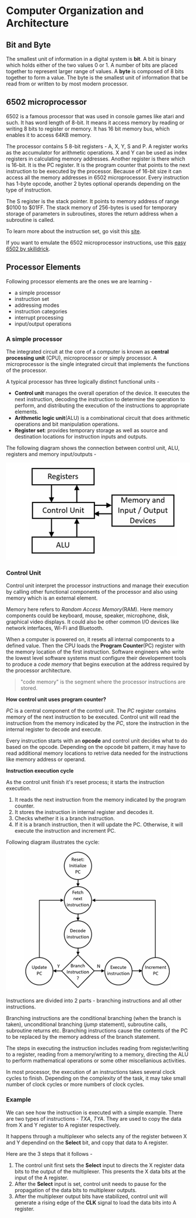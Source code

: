 # Computer Organization and Architecture

## Bit and Byte

The smallest unit of information in a digital system is **bit**. A bit is binary which holds either of the two values 0 or 1. A number of bits are placed together to represent larger range of values. A **byte** is composed of 8 bits together to form a value. The byte is the smallest unit of information that be read from or written to by most modern processor.

## 6502 microprocessor

6502 is a famous processor that was used in console games like atari and such. It has word length of 8-bit. It means it access memory by reading or writing 8 bits to register or memory. It has 16 bit memory bus, which enables it to access 64KB memory.

The processor contains 5 8-bit registers - A, X, Y, S and P. A register works as the accumulator for arithmetic operations. X and Y can be used as index registers in calculating memory addresses. Another register is there which is 16-bit. It is the PC register. It is the program counter that points to the next instruction to be executed by the processor. Because of 16-bit size it can access all the memory addresses in 6502 microprocessor. Every instruction has 1-byte opcode, another 2 bytes optional operands depending on the type of instruction.

The S register is the stack pointer. It points to memory address of range $0100 to $01FF. The stack memory of 256-bytes is used for temporary storage of parameters in subroutines, stores the return address when a subroutine is called.

To learn more about the instruction set, go visit this [site](http://www.6502.org/users/obelisk/6502/instructions.html).

If you want to emulate the 6502 microprocessor instructions, use this [easy 6502 by skilldrick](https://skilldrick.github.io/easy6502/).

## Processor Elements

Following processor elements are the ones we are learning -

- a simple processor
- instruction set
- addressing modes
- instruction categories
- interrupt processing
- input/output operations

### A simple processor

The integrated circuit at the core of a computer is known as **central processing unit** (CPU), microprocessor or simply processor. A microprocessor is the single integrated circuit that implements the functions of the processor.

A typical processor has three logically distinct functional units -

- **Control unit** manages the overall operation of the device. It executes the next instruction, decoding the instruction to determine the operation to perform, and distributing the execution of the instructions to appropriate elements.
- **Arithmetic logic unit**(ALU) is a combinational circuit that does arithmetic operations and bit manipulation operations.
- **Register set**: provides temporary storage as well as source and destination locations for instruction inputs and outputs.

The following diagram shows the connection between control unit, ALU, registers and memory input/outputs -

![interaction between processor elements](./images/processor.png)

### Control Unit

Control unit interpret the processor instructions and manage their execution by calling other functional components of the processor and also using memory which is an external element.

Memory here refers to *Random Access Memory*(RAM). Here memory components could be keyboard, mouse, speaker, microphone, disk, graphical video displays. It could also be other common I/O devices like network interfaces, Wi-Fi and Bluetooth.

When a computer is powered on, it resets all internal components to a defined value. Then the CPU loads the **Program Counter**(PC) register with the memory location of the first instruction. Software engineers who write the lowest level software systems must configure their developement tools to produce a *code memory* that begins execution at the address required by the processor architecture.

> "code memory" is the segment where the processor instructions are stored.

**How control unit uses program counter?** 

*PC* is a central component of the control unit. The *PC* register contains memory of the next instruction to be executed. Control unit will read the instruction from the memory indicated by the *PC*, store the instruction in the internal register to decode and execute. 

Every instruction starts with an **opcode** and control unit decides what to do based on the opcode. Depending on the opcode bit pattern, it may have to read additional memory locations to retrive data needed for the instructions like memory address or operand.

**Instruction execution cycle**

As the control unit finish it's reset process; it starts the instruction execution.

1. It reads the next instruction from the memory indicated by the program counter.
2. It stores the instruction in internal register and decodes it.
3. Checks whether it is a branch instruction.
4. If it is a branch instruction, then it will update the PC. Otherwise, it will execute the instruction and increment PC.

Following diagram illustrates the cycle:

![Instruction execution cycle](./images/instruction-execution-cycle.png)

Instructions are divided into 2 parts - branching instructions and all other instructions. 

Branching instructions are the conditional branching (when the branch is taken), unconditional branching (*jump* statement), subroutine calls, subroutine returns etc. Branching instructions cause the contents of the PC to be replaced by the memory address of the branch statement.

The steps in executing the instruction includes reading from register/writing to a register, reading from a memory/writing to a memory, directing the ALU to perform mathematical operations or some other miscellanious activities.

In most processor, the execution of an instructions takes several clock cycles to finish. Depending on the complexity of the task, it may take small number of clock cycles or more numbers of clock cycles.

### Example

We can see how the instruction is executed with a simple example. There are two types of instructions - *TXA*, *TYA*. They are used to copy the data from X and Y register to A register respectively.

It happens through a multiplexer who selects any of the register between X and Y dependind on the **Select** bit, and copy that data to A register.

Here are the 3 steps that it follows -

1. The control unit first sets the **Select** input to directs the X register data bits to the output of the multiplexer. This presents the X data bits at the input of the A register.
2. After the **Select** input is set, control unit needs to pause for the propagation of the data bits to multiplexer outputs.
3. After the multiplexer output bits have stabilized, control unit will generate a rising edge of the **CLK** signal to load the data bits into A register.
